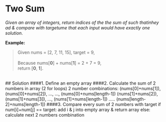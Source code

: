 # Two Sum
*Given an array of integers, return indices of the the sum of  such thatinhey ad & compare with targetume that each input would have exactly one solution.*
<br>

**Example:**<br>
>Given nums = [2, 7, 11, 15], target = 9,<br><br>
>Because nums[**0**] + nums[**1**] = 2 + 7 = 9,<br>
>return [**0**, **1**].

<br>
## Solution
####1. Define an empty array
####2. Calculate the sum of 2 numbers in array (2 for loops)
    2 number combinations: (nums[0]+nums[1]), (nums[0]+nums[2]), ..., ..., (nums[0]+nums[length-1])
                           (nums[1]+nums[2]), (nums[1]+nums[3]), ..., (nums[1]+nums[length-1])
                           .....
                           (nums[length-2]+nums[length-1])
####3. Compare every sum of 2 numbers with target
    if num[i]+num[j] == target: add i & j into empty array & return array
    else: calculate next 2 numbers combination